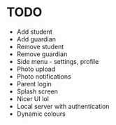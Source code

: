 # TODO

- Add student
- Add guardian
- Remove student
- Remove guardian
- Side menu - settings, profile
- Photo upload
- Photo notifications
- Parent login
- Splash screen
- Nicer UI lol
- Local server with authentication
- Dynamic colours
